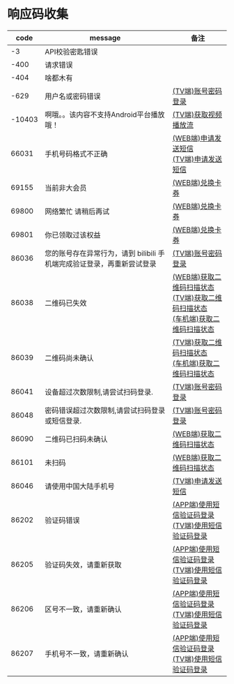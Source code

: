 # 响应码收集

| code   | message                                  | 备注                                                                                                                                           |
|--------|------------------------------------------|----------------------------------------------------------------------------------------------------------------------------------------------|
| -3     | API校验密匙错误                                |                                                                                                                                              |
| -400   | 请求错误                                     |                                                                                                                                              |
| -404   | 啥都木有                                     |                                                                                                                                              |
| -629   | 用户名或密码错误                                 | [(TV端)账号密码登录](login/password_tv.md)                                                                                                          |
| -10403 | 啊哦。。该内容不支持Android平台播放哦！                  | [(TV端)获取视频播放流](video/playurl_tv.md#获取视频播放流)                                                                                                  |
| 66031  | 手机号码格式不正确                                | [(WEB端)申请发送短信](login/sms_app.md#申请发送短信)<br/> [(TV端)申请发送短信](login/sms_tv.md#申请发送短信)                                                           |
| 69155  | 当前非大会员                                   | [(WEB端)兑换卡券](vip/privilege.md#兑换卡券)                                                                                                          |
| 69800  | 网络繁忙 请稍后再试                               | [(WEB端)兑换卡券](vip/privilege.md#兑换卡券)                                                                                                          |
| 69801  | 你已领取过该权益                                 | [(WEB端)兑换卡券](vip/privilege.md#兑换卡券)                                                                                                          |
| 86036  | 您的账号存在异常行为，请到 bilibili 手机端完成验证登录，再重新尝试登录 | [(TV端)账号密码登录](login/password_tv.md)                                                                                                          |
| 86038  | 二维码已失效                                   | [(WEB端)获取二维码扫描状态](login/qr_web.md#获取二维码扫描状态)<br/> [(TV端)获取二维码扫描状态](login/qr_tv.md#获取二维码扫描状态)<br/>[(车机端)获取二维码扫描状态](login/qr_car.md#获取二维码扫描状态) |
| 86039  | 二维码尚未确认                                  | [(TV端)获取二维码扫描状态](login/qr_tv.md#获取二维码扫描状态)<br/>[(车机端)获取二维码扫描状态](login/qr_car.md#获取二维码扫描状态)                                                   |
| 86041  | 设备超过次数限制,请尝试扫码登录.                        | [(TV端)账号密码登录](login/password_tv.md)                                                                                                          |
| 86048  | 密码错误超过次数限制,请尝试扫码登录或短信登录.                 | [(TV端)账号密码登录](login/password_tv.md)                                                                                                          |
| 86090  | 二维码已扫码未确认                                | [(WEB端)获取二维码扫描状态](login/qr_web.md#获取二维码扫描状态)                                                                                                 |
| 86101  | 未扫码                                      | [(WEB端)获取二维码扫描状态](login/qr_web.md#获取二维码扫描状态)                                                                                                 |
| 86046  | 请使用中国大陆手机号                               | [(TV端)申请发送短信](login/sms_tv.md#申请发送短信)                                                                                                        |
| 86202  | 验证码错误                                    | [(APP端)使用短信验证码登录](login/sms_app.md#使用短信验证码登录)<br/>[(TV端)使用短信验证码登录](login/sms_tv.md#使用短信验证码登录)                                                |
| 86205  | 验证码失效，请重新获取                              | [(APP端)使用短信验证码登录](login/sms_app.md#使用短信验证码登录)<br/>[(TV端)使用短信验证码登录](login/sms_tv.md#使用短信验证码登录)                                                |
| 86206  | 区号不一致，请重新确认                              | [(APP端)使用短信验证码登录](login/sms_app.md#使用短信验证码登录)<br/>[(TV端)使用短信验证码登录](login/sms_tv.md#使用短信验证码登录)                                                |
| 86207  | 手机号不一致，请重新确认                             | [(APP端)使用短信验证码登录](login/sms_app.md#使用短信验证码登录)<br/>[(TV端)使用短信验证码登录](login/sms_tv.md#使用短信验证码登录)                                                |

